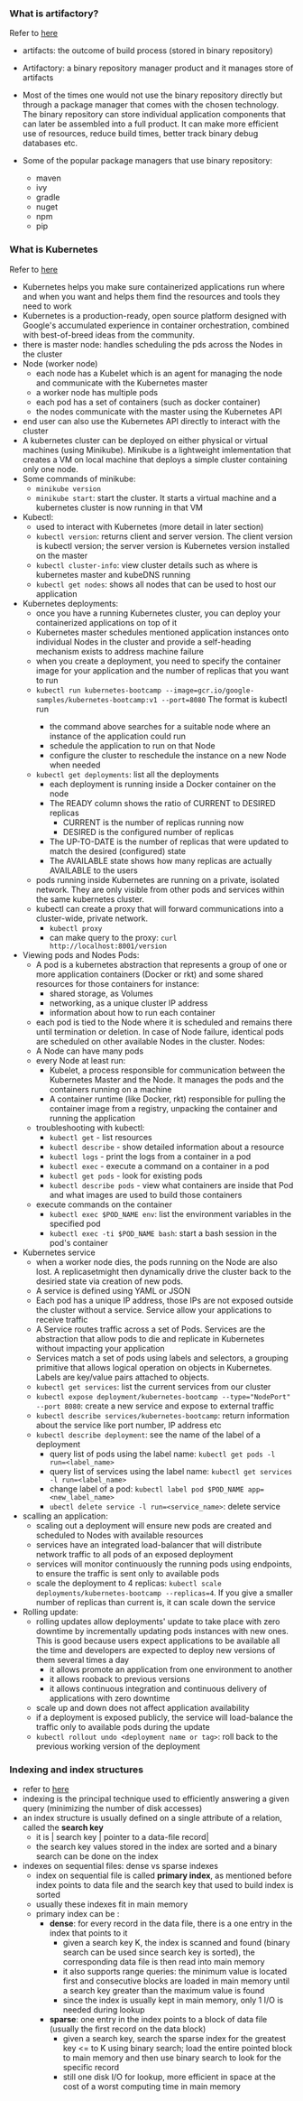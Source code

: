 ### What is artifactory?

  Refer to [here](https://devops.stackexchange.com/questions/1898/what-is-an-artifactory)
  
  - artifacts: the outcome of build process (stored in binary repository)
  - Artifactory: a binary repository manager product and it manages store of artifacts
  
  - Most of the times one would not use the binary repository directly but through a package manager that comes with the chosen technology. The binary repository can store individual application components that can later be assembled into a full product. It can make more efficient use of resources, reduce build times, better track binary debug databases etc.
  
  - Some of the popular package managers that use binary repository:
    - maven
    - ivy
    - gradle
    - nuget
    - npm
    - pip
  
 ### What is Kubernetes
 Refer to [here](https://kubernetes.io/docs/tutorials/kubernetes-basics/)
 
  - Kubernetes helps you make sure containerized applications run where and when you want and helps them find the resources and tools they need to work
  - Kubernetes is a production-ready, open source platform designed with Google's accumulated experience in container orchestration, combined with best-of-breed ideas from the community.
  - there is master node: handles scheduling the pds across the Nodes in the cluster
  - Node (worker node)
    - each node has a Kubelet which is an agent for managing the node and communicate with the Kubernetes master
    - a worker node has multiple pods
    - each pod has a set of containers (such as docker container)
    - the nodes communicate with the master using the Kubernetes API
  - end user can also use the Kubernetes API directly to interact with the cluster
  - A kubernetes cluster can be deployed on either physical or virtual machines (using Minikube). Minikube is a lightweight imlementation that creates a VM on local machine that deploys a simple cluster containing only one node.
  - Some commands of minikube:
    - ```minikube version```
    - ```minikube start```: start the cluster. It starts a virtual machine and a kubernetes cluster is now running in that VM
  - Kubectl:
    - used to interact with Kubernetes (more detail in later section)
    - ```kubectl version```: returns client and server version. The client version is kubectl version; the server version is Kubernetes version installed on the master
    - ```kubectl cluster-info```: view cluster details such as where is kubernetes master and kubeDNS running
    - ```kubectl get nodes```: shows all nodes that can be used to host our application
  - Kubernetes deployments:
    - once you have a running Kubernetes cluster, you can deploy your containerized applications on top of it
    - Kubernetes master schedules mentioned application instances onto individual Nodes in the cluster and provide a self-heading mechanism exists to address machine failure
    - when you create a deployment, you need to specify the container image for your application and the number of replicas that you want to run
    - ```kubectl run kubernetes-bootcamp --image=gcr.io/google-samples/kubernetes-bootcamp:v1 --port=8080```
      The format is kubectl run <deployment name> <app image location> <optional port>
        - the command above searches for a suitable node where an instance of the application could run
        - schedule the application to run on that Node
        - configure the cluster to reschedule the instance on a new Node when needed
    - ```kubectl get deployments```: list all the deployments
      - each deployment is running inside a Docker container on the node
      - The READY column shows the ratio of CURRENT to DESIRED replicas
        - CURRENT is the number of replicas running now
        - DESIRED is the configured number of replicas
      - The UP-TO-DATE is the number of replicas that were updated to match the desired (configured) state
      - The AVAILABLE state shows how many replicas are actually AVAILABLE to the users
    - pods running inside Kubernetes are running on a private, isolated network. They are only visible from other pods and services within the same kubernetes cluster. 
    - kubectl can create a proxy that will forward communications into a cluster-wide, private network. 
      - ```kubectl proxy```
      - can make query to the proxy: ```curl http://localhost:8001/version```
  - Viewing pods and Nodes
    Pods:
      - A pod is a kubernetes abstraction that represents a group of one or more application containers (Docker or rkt) and some shared resources for those containers for instance:
        - shared storage, as Volumes
        - networking, as a unique cluster IP address
        - information about how to run each container
      - each pod is tied to the Node where it is scheduled and remains there until termination or deletion. In case of Node failure, identical pods are scheduled on other available Nodes in the cluster.
    Nodes:
      - A Node can have many pods
      - every Node at least run:
        - Kubelet, a process responsible for communication between the Kubernetes Master and the Node. It manages the pods and the containers running on a machine
        - A container runtime (like Docker, rkt) responsible for pulling the container image from a registry, unpacking the container and running the application
      - troubleshooting with kubectl:
        - ```kubectl get``` - list resources
        - ```kubectl describe``` - show detailed information about a resource
        - ```kubectl logs``` - print the logs from a container in a pod
        - ```kubectl exec``` - execute a command on a container in a pod
        - ```kubectl get pods``` - look for existing pods
        - ```kubectl describe pods``` - view what containers are inside that Pod and what images are used to build those containers
      - execute commands on the container
        - ```kubectl exec $POD_NAME env```: list the environment variables in the specified pod
        - ```kubectl exec -ti $POD_NAME bash```: start a bash session in the pod's container
  - Kubernetes service
    - when a worker node dies, the pods running on the Node are also lost. A replicasetmight then dynamically drive the cluster back to the desiried state via creation of new pods.
    - A service is defined using YAML or JSON
    - Each pod has a unique IP address, those IPs are not exposed outside the cluster without a service. Service allow your applications to receive traffic
    - A Service routes traffic across a set of Pods. Services are the abstraction that allow pods to die and replicate in Kubernetes without impacting your application
    - Services match a set of pods using labels and selectors, a grouping primitive that allows logical operation on objects in Kubernetes. Labels are key/value pairs attached to objects.
    - ```kubectl get services```: list the current services from our cluster
    - ```kubectl expose deployment/kubernetes-bootcamp --type="NodePort" --port 8080```: create a new service and expose to external traffic
    - ```kubectl describe services/kubernetes-bootcamp```: return information about the service like port number, IP address etc
    - ```kubectl describe deployment```: see the name of the label of a deployment
      - query list of pods using the label name: ```kubectl get pods -l run=<label_name>```
      - query list of services using the label name: ```kubectl get services -l run=<label_name>```
      - change label of a pod: ```kubectl label pod $POD_NAME app=<new_label_name>```
      - ```ubectl delete service -l run=<service_name>```: delete service
  - scalling an application:
    - scaling out a deployment will ensure new pods are created and scheduled to Nodes with available resources
    - services have an integrated load-balancer that will distribute network traffic to all pods of an exposed deployment
    - services will monitor continuously the running pods using endpoints, to ensure the traffic is sent only to available pods
    - scale the deployment to 4 replicas: ```kubectl scale deployments/kubernetes-bootcamp --replicas=4```. If you give a smaller number of replicas than current is, it can scale down the service
  - Rolling update:
    - rolling updates allow deployments' update to take place with zero downtime by incrementally updating pods instances with new ones. This is good because users expect applications to be available all the time and developers are expected to deploy new versions of them several times a day
      - it allows promote an application from one environment to another
      - it allows rooback to previous versions
      - it allows continuous integration and continuous delivery of applications with zero downtime
    - scale up and down does not affect application availability
    - if a deployment is exposed publicly, the service will load-balance the traffic only to available pods during the update
    - ```kubectl rollout undo <deployment name or tag>```: roll back to the previous working version of the deployment
### Indexing and index structures
  - refer to [here](https://www.inf.unibz.it/~artale/DB2/handout2.pdf)
  - indexing is the principal technique used to efficiently answering a given query (minimizing the number of disk accesses)
  - an index structure is usually defined on a single attribute of a relation, called the **search key**
    - it is | search key | pointer to a data-file record|
    - the search key values stored in the index are sorted and a binary search can be done on the index
  - indexes on sequential files: dense vs sparse indexes
    - index on sequential file is called **primary index**, as mentioned before index points to data file and the search key that used to build index is sorted
    - usually these indexes fit in main memory
    - primary index can be :
      - **dense**: for every record in the data file, there is a one entry in the index that points to it
        - given a search key K, the index is scanned and found (binary search can be used since search key is sorted), the corresponding data file is then read into main memory
        - it also supports range queries: the minimum value is located first and consecutive blocks are loaded in main memory until a search key greater than the maximum value is found
        - since the index is usually kept in main memory, only 1 I/O is needed during lookup
      - **sparse**: one entry in the index points to a block of data file (usually the first record on the data block)
        - given a search key, search the sparse index for the greatest key <= to K using binary search; load the entire pointed block to main memory and then use binary search to look for the specific record
        - still one disk I/O for lookup, more efficient in space at the cost of a worst computing time in main memory
                                                                    
  
  
